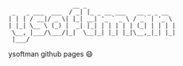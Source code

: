```
                  __ _
 _   _ ___  ___  / _| |_ _ __ ___   __ _ _ __
| | | / __|/ _ \| |_| __| '_ ` _ \ / _` | '_ \
| |_| \__ \ (_) |  _| |_| | | | | | (_| | | | |
 \__, |___/\___/|_|  \__|_| |_| |_|\__,_|_| |_|
 |___/
```

ysoftman github pages :smile:
